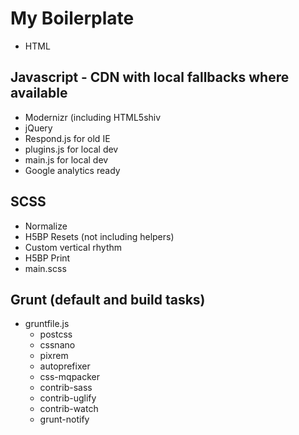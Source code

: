 # My Boilerplate
* HTML

## Javascript - CDN with local fallbacks where available
* Modernizr (including HTML5shiv
* jQuery
* Respond.js for old IE
* plugins.js for local dev
* main.js for local dev
* Google analytics ready

## SCSS
* Normalize
* H5BP Resets (not including helpers)
* Custom vertical rhythm
* H5BP Print
* main.scss

## Grunt (default and build tasks)
* gruntfile.js 
  * postcss
  * cssnano
  * pixrem
  * autoprefixer
  * css-mqpacker
  * contrib-sass
  * contrib-uglify
  * contrib-watch
  * grunt-notify
